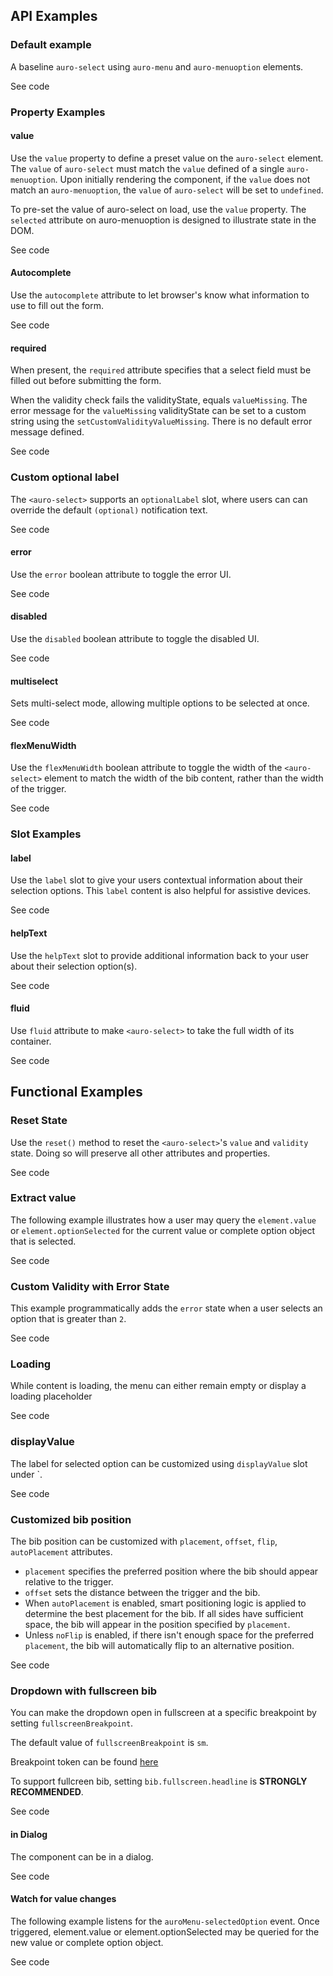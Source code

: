 <!--
The apiExamples.md file is a compiled document. No edits should be made directly to this file.

apiExamples.md is created by running `npm run build:markdownDocs`.

This file is generated based on a template fetched from `./docs/partials/apiExamples.md`
-->

<!-- AURO-GENERATED-CONTENT:START (FILE:src=./../docs/api.md) -->
<!-- AURO-GENERATED-CONTENT:END -->

## API Examples

### Default example

A baseline `auro-select` using `auro-menu` and `auro-menuoption` elements.

<div class="exampleWrapper">
  <!-- AURO-GENERATED-CONTENT:START (FILE:src=./../apiExamples/basic.html) -->
  <!-- AURO-GENERATED-CONTENT:END -->
</div>

<div class="exampleWrapper--ondark" aria-hidden>
  <!-- AURO-GENERATED-CONTENT:START (FILE:src=./../apiExamples/onDark.html) -->
  <!-- AURO-GENERATED-CONTENT:END -->
</div>

<auro-accordion alignRight>
  <span slot="trigger">See code</span>

<!-- AURO-GENERATED-CONTENT:START (CODE:src=./../apiExamples/basic.html) -->
<!-- AURO-GENERATED-CONTENT:END -->

<!-- AURO-GENERATED-CONTENT:START (FILE:src=./../apiExamples/onDark.html) -->
<!-- AURO-GENERATED-CONTENT:END -->

</auro-accordion>

### Property Examples

#### value <a name="value"></a>

Use the `value` property to define a preset value on the `auro-select` element. The `value` of `auro-select` must match the `value` defined of a single `auro-menuoption`. Upon initially rendering the component, if the `value` does not match an `auro-menuoption`, the `value` of `auro-select` will be set to `undefined`.

To pre-set the value of auro-select on load, use the `value` property. The `selected` attribute on auro-menuoption is designed to illustrate state in the DOM.

<div class="exampleWrapper">
  <!-- AURO-GENERATED-CONTENT:START (FILE:src=./../apiExamples/value.html) -->
  <!-- AURO-GENERATED-CONTENT:END -->
</div>
<auro-accordion alignRight>
  <span slot="trigger">See code</span>

<!-- AURO-GENERATED-CONTENT:START (CODE:src=./../apiExamples/value.html) -->
<!-- AURO-GENERATED-CONTENT:END -->

<!-- AURO-GENERATED-CONTENT:START (CODE:src=./../apiExamples/value.js) -->
<!-- AURO-GENERATED-CONTENT:END -->

</auro-accordion>

#### Autocomplete <a name="autocomplete"></a>

Use the `autocomplete` attribute to let browser's know what information to use to fill out the form.

<div class="exampleWrapper">
  <!-- AURO-GENERATED-CONTENT:START (FILE:src=./../apiExamples/autocomplete.html) -->
  <!-- AURO-GENERATED-CONTENT:END -->
</div>
<auro-accordion alignRight>
  <span slot="trigger">See code</span>

<!-- AURO-GENERATED-CONTENT:START (CODE:src=./../apiExamples/autocomplete.html) -->
<!-- AURO-GENERATED-CONTENT:END -->
</auro-accordion>

#### required <a name="required"></a>

When present, the `required` attribute specifies that a select field must be filled out before submitting the form.

When the validity check fails the validityState, equals `valueMissing`. The error message for the `valueMissing` validityState can be set to a custom string using the `setCustomValidityValueMissing`. There is no default error message defined.

<div class="exampleWrapper">
  <!-- AURO-GENERATED-CONTENT:START (FILE:src=./../apiExamples/required.html) -->
  <!-- AURO-GENERATED-CONTENT:END -->
</div>
<auro-accordion alignRight>
  <span slot="trigger">See code</span>

<!-- AURO-GENERATED-CONTENT:START (CODE:src=./../apiExamples/required.html) -->
<!-- AURO-GENERATED-CONTENT:END -->

</auro-accordion>

### Custom optional label <a name="optionalLabel"></a>

The `<auro-select>` supports an `optionalLabel` slot, where users can can override the default `(optional)` notification text.

<div class="exampleWrapper">
  <!-- AURO-GENERATED-CONTENT:START (FILE:src=./../apiExamples/optionalLabel.html) -->
  <!-- AURO-GENERATED-CONTENT:END -->
</div>

<auro-accordion alignRight>
  <span slot="trigger">See code</span>

<!-- AURO-GENERATED-CONTENT:START (CODE:src=./../apiExamples/optionalLabel.html) -->
<!-- AURO-GENERATED-CONTENT:END -->

</auro-accordion>


#### error <a name="error"></a>

Use the `error` boolean attribute to toggle the error UI.

<div class="exampleWrapper">
  <!-- AURO-GENERATED-CONTENT:START (FILE:src=./../apiExamples/error.html) -->
  <!-- AURO-GENERATED-CONTENT:END -->
</div>

<div class="exampleWrapper--ondark" aria-hidden>
  <!-- AURO-GENERATED-CONTENT:START (FILE:src=./../apiExamples/onDarkError.html) -->
  <!-- AURO-GENERATED-CONTENT:END -->
</div>

<auro-accordion alignRight>
  <span slot="trigger">See code</span>

<!-- AURO-GENERATED-CONTENT:START (CODE:src=./../apiExamples/error.html) -->
<!-- AURO-GENERATED-CONTENT:END -->

<!-- AURO-GENERATED-CONTENT:START (FILE:src=./../apiExamples/onDarkError.html) -->
<!-- AURO-GENERATED-CONTENT:END -->

</auro-accordion>

#### disabled <a name="disabled"></a>

Use the `disabled` boolean attribute to toggle the disabled UI.

<div class="exampleWrapper">
  <!-- AURO-GENERATED-CONTENT:START (FILE:src=./../apiExamples/disabled.html) -->
  <!-- AURO-GENERATED-CONTENT:END -->
</div>

<div class="exampleWrapper--ondark" aria-hidden>
  <!-- AURO-GENERATED-CONTENT:START (FILE:src=./../apiExamples/onDarkDisabled.html) -->
  <!-- AURO-GENERATED-CONTENT:END -->
</div>

<auro-accordion alignRight>
  <span slot="trigger">See code</span>

<!-- AURO-GENERATED-CONTENT:START (CODE:src=./../apiExamples/disabled.html) -->
<!-- AURO-GENERATED-CONTENT:END -->

<!-- AURO-GENERATED-CONTENT:START (FILE:src=./../apiExamples/onDarkDisabled.html) -->
<!-- AURO-GENERATED-CONTENT:END -->

</auro-accordion>

#### multiselect <a name="multiselect"></a>

Sets multi-select mode, allowing multiple options to be selected at once.

<div class="exampleWrapper">
  <!-- AURO-GENERATED-CONTENT:START (FILE:src=./../apiExamples/multiselect.html) -->
  <!-- AURO-GENERATED-CONTENT:END -->
</div>

<auro-accordion alignRight>
  <span slot="trigger">See code</span>

<!-- AURO-GENERATED-CONTENT:START (CODE:src=./../apiExamples/multiselect.html) -->
<!-- AURO-GENERATED-CONTENT:END -->

</auro-accordion>

#### flexMenuWidth <a name="flexMenuWidth"></a>

Use the `flexMenuWidth` boolean attribute to toggle the width of the `<auro-select>` element to match the width of the bib content, rather than the width of the trigger.

<div class="exampleWrapper">
  <!-- AURO-GENERATED-CONTENT:START (FILE:src=../apiExamples/flexMenuWidth.html) -->
  <!-- AURO-GENERATED-CONTENT:END -->
</div>
<auro-accordion alignRight>
  <span slot="trigger">See code</span>

<!-- AURO-GENERATED-CONTENT:START (CODE:src=../apiExamples/flexMenuWidth.html) -->
<!-- AURO-GENERATED-CONTENT:END -->

</auro-accordion>


### Slot Examples

#### label <a name="label"></a>

Use the `label` slot to give your users contextual information about their selection options. This `label` content is also helpful for assistive devices.

<div class="exampleWrapper">
  <!-- AURO-GENERATED-CONTENT:START (FILE:src=./../apiExamples/label.html) -->
  <!-- AURO-GENERATED-CONTENT:END -->
</div>
<auro-accordion alignRight>
  <span slot="trigger">See code</span>

<!-- AURO-GENERATED-CONTENT:START (CODE:src=./../apiExamples/label.html) -->
<!-- AURO-GENERATED-CONTENT:END -->

</auro-accordion>

#### helpText <a name="helpText"></a>

Use the `helpText` slot to provide additional information back to your user about their selection option(s).

<div class="exampleWrapper">
  <!-- AURO-GENERATED-CONTENT:START (FILE:src=./../apiExamples/helpText.html) -->
  <!-- AURO-GENERATED-CONTENT:END -->
</div>
<auro-accordion alignRight>
  <span slot="trigger">See code</span>

<!-- AURO-GENERATED-CONTENT:START (CODE:src=./../apiExamples/helpText.html) -->
<!-- AURO-GENERATED-CONTENT:END -->

</auro-accordion>

#### fluid <a name="fluid"></a>

Use `fluid` attribute to make `<auro-select>` to take the full width of its container.


<div class="exampleWrapper">
  <!-- AURO-GENERATED-CONTENT:START (FILE:src=./../apiExamples/fluid.html) -->
  <!-- AURO-GENERATED-CONTENT:END -->
</div>
<auro-accordion alignRight>
  <span slot="trigger">See code</span>

<!-- AURO-GENERATED-CONTENT:START (CODE:src=./../apiExamples/fluid.html) -->
<!-- AURO-GENERATED-CONTENT:END -->

</auro-accordion>


## Functional Examples

### Reset State

Use the `reset()` method to reset the `<auro-select>`'s `value` and `validity` state. Doing so will preserve all other attributes and properties.

<div class="exampleWrapper">
  <!-- AURO-GENERATED-CONTENT:START (FILE:src=./../apiExamples/resetState.html) -->
  <!-- AURO-GENERATED-CONTENT:END -->
</div>

<auro-accordion alignRight>
  <span slot="trigger">See code</span>

<!-- AURO-GENERATED-CONTENT:START (CODE:src=./../apiExamples/resetState.html) -->
<!-- AURO-GENERATED-CONTENT:END -->

<!-- AURO-GENERATED-CONTENT:START (CODE:src=./../apiExamples/resetState.js) -->
<!-- AURO-GENERATED-CONTENT:END -->

</auro-accordion>

### Extract value

The following example illustrates how a user may query the `element.value` or `element.optionSelected` for the current value or complete option object that is selected.

<div class="exampleWrapper">
  <!-- AURO-GENERATED-CONTENT:START (FILE:src=./../apiExamples/valueExtraction.html) -->
  <!-- AURO-GENERATED-CONTENT:END -->
</div>

<auro-accordion alignRight>
  <span slot="trigger">See code</span>

<!-- AURO-GENERATED-CONTENT:START (CODE:src=./../apiExamples/valueExtraction.html) -->
<!-- AURO-GENERATED-CONTENT:END -->

<!-- AURO-GENERATED-CONTENT:START (CODE:src=./../apiExamples/valueExtraction.js) -->
<!-- AURO-GENERATED-CONTENT:END -->

</auro-accordion>

### Custom Validity with Error State

This example programmatically adds the `error` state when a user selects an option that is greater than `2`.

<div class="exampleWrapper">
  <!-- AURO-GENERATED-CONTENT:START (FILE:src=./../apiExamples/customErrorValidity.html) -->
  <!-- AURO-GENERATED-CONTENT:END -->
</div>

<auro-accordion alignRight>
  <span slot="trigger">See code</span>

<!-- AURO-GENERATED-CONTENT:START (CODE:src=./../apiExamples/customErrorValidity.html) -->
<!-- AURO-GENERATED-CONTENT:END -->

<!-- AURO-GENERATED-CONTENT:START (CODE:src=./../apiExamples/customErrorValidity.js) -->
<!-- AURO-GENERATED-CONTENT:END -->

</auro-accordion>

### Loading<a name="loading"></a>

While content is loading, the menu can either remain empty or display a loading placeholder

<div class="exampleWrapper">
  <!-- AURO-GENERATED-CONTENT:START (FILE:src=./../apiExamples/loading.html) -->
  <!-- AURO-GENERATED-CONTENT:END -->
</div>

<auro-accordion alignRight>
  <span slot="trigger">See code</span>

<!-- AURO-GENERATED-CONTENT:START (CODE:src=./../apiExamples/loading.js) -->
<!-- AURO-GENERATED-CONTENT:END -->

<!-- AURO-GENERATED-CONTENT:START (CODE:src=./../apiExamples/loading.html) -->
<!-- AURO-GENERATED-CONTENT:END -->

</auro-accordion>


### displayValue <a name="displayValue"></a>

The label for selected option can be customized using `displayValue` slot under `<menuoption>.

<div class="exampleWrapper">
  <!-- AURO-GENERATED-CONTENT:START (FILE:src=./../apiExamples/displayValue.html) -->
  <!-- AURO-GENERATED-CONTENT:END -->
</div>

<auro-accordion alignRight>
  <span slot="trigger">See code</span>

<!-- AURO-GENERATED-CONTENT:START (CODE:src=./../apiExamples/displayValue.html) -->
<!-- AURO-GENERATED-CONTENT:END -->

</auro-accordion>


### Customized bib position
The bib position can be customized with `placement`, `offset`, `flip`, `autoPlacement` attributes.

- `placement` specifies the preferred position where the bib should appear relative to the trigger.
- `offset` sets the distance between the trigger and the bib.
- When `autoPlacement` is enabled, smart positioning logic is applied to determine the best placement for the bib. If all sides have sufficient space, the bib will appear in the position specified by `placement`.
- Unless `noFlip` is enabled, if there isn't enough space for the preferred `placement`, the bib will automatically flip to an alternative position.

<div class="exampleWrapper">
  <!-- AURO-GENERATED-CONTENT:START (FILE:src=./../apiExamples/floaterConfig.html) -->
  <!-- AURO-GENERATED-CONTENT:END -->
</div>
<auro-accordion alignRight>
  <span slot="trigger">See code</span>

<!-- AURO-GENERATED-CONTENT:START (CODE:src=./../apiExamples/floaterConfig.html) -->
<!-- AURO-GENERATED-CONTENT:END -->

</auro-accordion>

### Dropdown with fullscreen bib

You can make the dropdown open in fullscreen at a specific breakpoint by setting `fullscreenBreakpoint`.

The default value of `fullscreenBreakpoint` is `sm`. 

Breakpoint token can be found [here](https://auro.alaskaair.com/getting-started/developers/design-tokens)


To support fullcreen bib, setting `bib.fullscreen.headline` is **STRONGLY RECOMMENDED**.


<div class="exampleWrapper">
  <!-- AURO-GENERATED-CONTENT:START (FILE:src=./../apiExamples/fullscreenBreakpoint.html) -->
  <!-- AURO-GENERATED-CONTENT:END -->
</div>

<auro-accordion alignRight>
  <span slot="trigger">See code</span>


<!-- AURO-GENERATED-CONTENT:START (CODE:src=./../apiExamples/fullscreenBreakpoint.html) -->
<!-- AURO-GENERATED-CONTENT:END -->

</auro-accordion>


#### in Dialog

The component can be in a dialog.

<div class="exampleWrapper">
  <!-- AURO-GENERATED-CONTENT:START (FILE:src=./../apiExamples/inDialog.html) -->
  <!-- AURO-GENERATED-CONTENT:END -->
</div>

<auro-accordion alignRight>
  <span slot="trigger">See code</span>

<!-- AURO-GENERATED-CONTENT:START (CODE:src=./../apiExamples/inDialog.html) -->
<!-- AURO-GENERATED-CONTENT:END -->

<!-- AURO-GENERATED-CONTENT:START (CODE:src=./../apiExamples/inDialog.js) -->
<!-- AURO-GENERATED-CONTENT:END -->

</auro-accordion>

#### Watch for value changes

The following example listens for the `auroMenu-selectedOption` event. Once triggered, element.value or element.optionSelected may be queried for the new value or complete option object.

<div class="exampleWrapper">
  <!-- AURO-GENERATED-CONTENT:START (FILE:src=./../apiExamples/valueAlert.html) -->
  <!-- AURO-GENERATED-CONTENT:END -->
</div>

<auro-accordion alignRight>
  <span slot="trigger">See code</span>

<!-- AURO-GENERATED-CONTENT:START (CODE:src=./../apiExamples/valueAlert.html) -->
<!-- AURO-GENERATED-CONTENT:END -->

<!-- AURO-GENERATED-CONTENT:START (CODE:src=./../apiExamples/valueAlert.js) -->
<!-- AURO-GENERATED-CONTENT:END -->

</auro-accordion>
